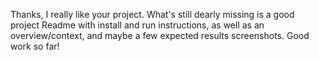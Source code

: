 Thanks, I really like your project. What's still dearly missing is a good project Readme with install and run instructions, as well as an overview/context, and maybe a few expected results screenshots. Good work so far!
